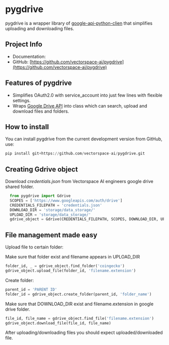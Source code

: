 # pygdrive

pygdrive is a wrapper library of [google-api-python-clien](https://github.com/google/google-api-python-client) that simplifies uploading and downloading files. 

Project Info
------------

- Documentation: 
- GitHub: [https://github.com/vectorspace-ai/pygdrive](https://github.com/vectorspace-ai/pygdrive)

Features of pygdrive
-------------------

-  Simplifies OAuth2.0 with service_account into just few lines with flexible settings.
-  Wraps [Google Drive API](https://developers.google.com/drive/api/v3/>) into
   class which can search, upload and download files and folders.


How to install
--------------

You can install pygdrive from the current development version from GitHub, use:

```python
pip install git+https://github.com/vectorspace-ai/pygdrive.git
```

Сreating Gdrive object
---------------

Download *credentials.json* from Vectorspace AI engineers google drive shared folder. 

```python
  from pygdrive import Gdrive
  SCOPES = ['https://www.googleapis.com/auth/drive']
  CREDENTIALS_FILEPATH = 'credentials.json'
  DOWNLOAD_DIR = 'storage/data_storage/'
  UPLOAD_DIR = 'storage/data_storage/'
  gdrive_object = Gdrive(CREDENTIALS_FILEPATH, SCOPES, DOWNLOAD_DIR, UPLOAD_DIR)
  ```

File management made easy
-------------------------

Upload file to certain folder:

Make sure that folder exist and filename appears in UPLOAD_DIR

```python   
folder_id, _ = gdrive_object.find_folder('coingecko')
gdrive_object.upload_file(folder_id, 'filename.extension')
```

Create folder:

```python   
parent_id = 'PARENT ID'
folder_id = gdrive_object.create_folder(parent_id, 'folder_name')
```

Make sure that DOWNLOAD_DIR exist and filename.extension in google drive folder. 

```python
file_id, file_name = gdrive_object.find_file('filename.extension')
gdrive_object.download_file(file_id, file_name)
```
After uploading/downloading files you should expect uploaded/downloaded file.
